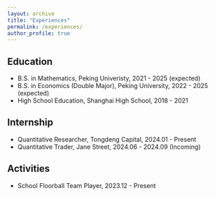```yaml
---
layout: archive
title: "Experiences"
permalink: /experiences/
author_profile: true
---
```



## Education

* B.S. in Mathematics, Peking Univeristy, 2021 - 2025 (expected)
* B.S. in Economics (Double Major), Peking University, 2022 - 2025 (expected)
* High School Education, Shanghai High School, 2018 - 2021

## Internship

* Quantitative Researcher, Tongdeng Capital, 2024.01 - Present
* Quantitative Trader, Jane Street, 2024.06 - 2024.09 (Incoming)

## Activities

* School Floorball Team Player, 2023.12 - Present
